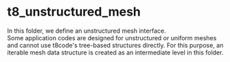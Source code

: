# t8_unstructured_mesh #
In this folder, we define an unstructured mesh interface.  
Some application codes are designed for unstructured or uniform meshes and cannot use t8code's tree-based structures directly. For this purpose, an iterable mesh data structure is created as an intermediate level in this folder.